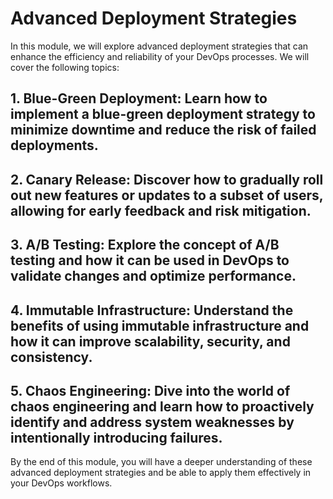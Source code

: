 # Advanced Deployment Strategies

In this module, we will explore advanced deployment strategies that can enhance the efficiency and reliability of your DevOps processes. We will cover the following topics:

## 1. Blue-Green Deployment: Learn how to implement a blue-green deployment strategy to minimize downtime and reduce the risk of failed deployments.

## 2. Canary Release: Discover how to gradually roll out new features or updates to a subset of users, allowing for early feedback and risk mitigation.

## 3. A/B Testing: Explore the concept of A/B testing and how it can be used in DevOps to validate changes and optimize performance.

## 4. Immutable Infrastructure: Understand the benefits of using immutable infrastructure and how it can improve scalability, security, and consistency.

## 5. Chaos Engineering: Dive into the world of chaos engineering and learn how to proactively identify and address system weaknesses by intentionally introducing failures.

By the end of this module, you will have a deeper understanding of these advanced deployment strategies and be able to apply them effectively in your DevOps workflows.
